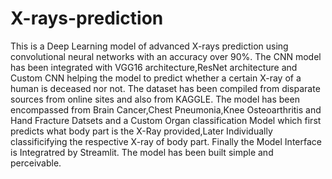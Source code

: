# X-rays-prediction
This is a Deep Learning model of advanced X-rays prediction
using convolutional neural networks with an accuracy over 90%.
The CNN model has been integrated with VGG16 architecture,ResNet architecture and Custom CNN
helping the model to predict whether a certain X-ray of a 
human is deceased nor not.
The dataset has been compiled from disparate sources from online sites and also from KAGGLE.
The model has been encompassed from Brain Cancer,Chest Pneumonia,Knee Osteoarthritis and Hand Fracture Datsets
and a Custom Organ classification Model which first predicts what body part is the X-Ray provided,Later Individually classificifying 
the respective X-ray of body part.
Finally the Model Interface is Integratred by Streamlit.
The model has been built simple and perceivable.
